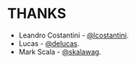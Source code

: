 THANKS
======

* Leandro Costantini - [@lcostantini](https://github.com/lcostantini).
* Lucas - [@delucas](https://github.com/delucas).
* Mark Scala - [@skalawag](https://github.com/skalawag).

